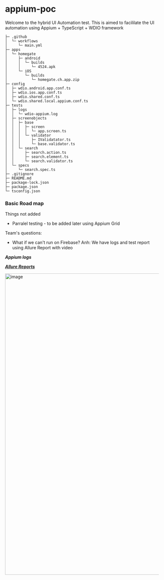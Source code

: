 # appium-poc
Welcome to the hybrid UI Automation test. This is aimed to facililate the UI automation using Appium + TypeScript + WDIO framework

```
├─ .github
│  └─ workflows
│     └─ main.yml
├─ apps
│  └─ homegate
│     ├─ android
│     │  └─ builds
│     │     └─ 4524.apk
│     └─ iOS
│        └─ builds
│           └─ homegate.ch.app.zip
├─ config
│  ├─ wdio.android.app.conf.ts
│  ├─ wdio.ios.app.conf.ts
│  ├─ wdio.shared.conf.ts
│  └─ wdio.shared.local.appium.conf.ts
├─ tests
│  ├─ logs
│  │  └─ wdio-appium.log
│  ├─ screenobjects
│  │  ├─ base
│  │  │  ├─ screen
│  │  │  │  └─ app.screen.ts
│  │  │  └─ validator
│  │  │     ├─ IValidatator.ts
│  │  │     └─ base.validator.ts
│  │  └─ search
│  │     ├─ search.action.ts
│  │     ├─ search.element.ts
│  │     └─ search.validator.ts
│  └─ specs
│     └─ search.spec.ts
├─ .gitignore
├─ README.md
├─ package-lock.json
├─ package.json
└─ tsconfig.json
```
### Basic Road map

Things not added
- Parralel testing - to be added later using Appium Grid


Team's questions:
- What if we can't run on Firebase? Anh: We have logs and test report using Allure Report with video

***Appium logs***

***[Allure Reports](https://docs.qameta.io/allure-report/)***

<img width="984" alt="image" src="https://user-images.githubusercontent.com/101088921/198966629-58b5b36c-4afb-4860-a6cd-0c72cb2b7eef.png">
